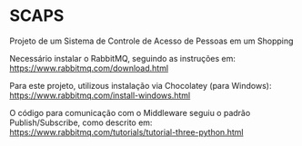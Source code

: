 # SCAPS
Projeto de um Sistema de Controle de Acesso de Pessoas em um Shopping

Necessário instalar o RabbitMQ, seguindo as instruções em: https://www.rabbitmq.com/download.html

Para este projeto, utilizous instalação via Chocolatey (para Windows): https://www.rabbitmq.com/install-windows.html

O código para comunicação com o Middleware seguiu o padrão Publish/Subscribe, como descrito em: https://www.rabbitmq.com/tutorials/tutorial-three-python.html
